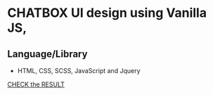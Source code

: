 # CHATBOX UI design using Vanilla JS, 
## Language/Library
-  HTML, CSS, SCSS, JavaScript and Jquery 

[CHECK the RESULT](https://engrajibulhasan.github.io/chatbox-using-vanillajs/index.html)
